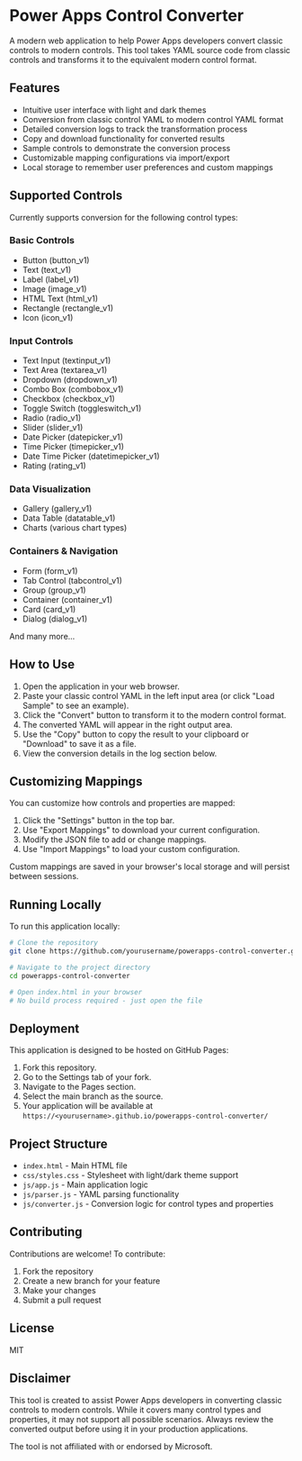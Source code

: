 # Power Apps Control Converter

A modern web application to help Power Apps developers convert classic controls to modern controls. This tool takes YAML source code from classic controls and transforms it to the equivalent modern control format.

## Features

- Intuitive user interface with light and dark themes
- Conversion from classic control YAML to modern control YAML format
- Detailed conversion logs to track the transformation process
- Copy and download functionality for converted results
- Sample controls to demonstrate the conversion process
- Customizable mapping configurations via import/export
- Local storage to remember user preferences and custom mappings

## Supported Controls

Currently supports conversion for the following control types:

### Basic Controls
- Button (button_v1)
- Text (text_v1)
- Label (label_v1)
- Image (image_v1)
- HTML Text (html_v1)
- Rectangle (rectangle_v1)
- Icon (icon_v1)

### Input Controls
- Text Input (textinput_v1)
- Text Area (textarea_v1)
- Dropdown (dropdown_v1)
- Combo Box (combobox_v1)
- Checkbox (checkbox_v1)
- Toggle Switch (toggleswitch_v1)
- Radio (radio_v1)
- Slider (slider_v1)
- Date Picker (datepicker_v1)
- Time Picker (timepicker_v1)
- Date Time Picker (datetimepicker_v1)
- Rating (rating_v1)

### Data Visualization
- Gallery (gallery_v1)
- Data Table (datatable_v1)
- Charts (various chart types)

### Containers & Navigation
- Form (form_v1)
- Tab Control (tabcontrol_v1)
- Group (group_v1)
- Container (container_v1)
- Card (card_v1)
- Dialog (dialog_v1)

And many more...

## How to Use

1. Open the application in your web browser.
2. Paste your classic control YAML in the left input area (or click "Load Sample" to see an example).
3. Click the "Convert" button to transform it to the modern control format.
4. The converted YAML will appear in the right output area.
5. Use the "Copy" button to copy the result to your clipboard or "Download" to save it as a file.
6. View the conversion details in the log section below.

## Customizing Mappings

You can customize how controls and properties are mapped:

1. Click the "Settings" button in the top bar.
2. Use "Export Mappings" to download your current configuration.
3. Modify the JSON file to add or change mappings.
4. Use "Import Mappings" to load your custom configuration.

Custom mappings are saved in your browser's local storage and will persist between sessions.

## Running Locally

To run this application locally:

```bash
# Clone the repository
git clone https://github.com/yourusername/powerapps-control-converter.git

# Navigate to the project directory
cd powerapps-control-converter

# Open index.html in your browser
# No build process required - just open the file
```

## Deployment

This application is designed to be hosted on GitHub Pages:

1. Fork this repository.
2. Go to the Settings tab of your fork.
3. Navigate to the Pages section.
4. Select the main branch as the source.
5. Your application will be available at `https://<yourusername>.github.io/powerapps-control-converter/`

## Project Structure

- `index.html` - Main HTML file
- `css/styles.css` - Stylesheet with light/dark theme support
- `js/app.js` - Main application logic
- `js/parser.js` - YAML parsing functionality
- `js/converter.js` - Conversion logic for control types and properties

## Contributing

Contributions are welcome! To contribute:

1. Fork the repository
2. Create a new branch for your feature
3. Make your changes
4. Submit a pull request

## License

MIT

## Disclaimer

This tool is created to assist Power Apps developers in converting classic controls to modern controls. While it covers many control types and properties, it may not support all possible scenarios. Always review the converted output before using it in your production applications.

The tool is not affiliated with or endorsed by Microsoft.
